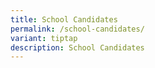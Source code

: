 ```yaml
---
title: School Candidates
permalink: /school-candidates/
variant: tiptap
description: School Candidates
---
```

